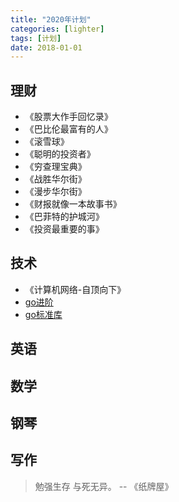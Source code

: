 ```yaml
---
title: "2020年计划"
categories: [lighter]
tags: [计划]
date: 2018-01-01
---
```


## 理财
- 《股票大作手回忆录》
- 《巴比伦最富有的人》
- 《滚雪球》
- 《聪明的投资者》
- 《穷查理宝典》
- 《战胜华尔街》
- 《漫步华尔街》
- 《财报就像一本故事书》
- 《巴菲特的护城河》
- 《投资最重要的事》

## 技术
- 《计算机网络-自顶向下》
- [go进阶](https://chai2010.cn/advanced-go-programming-book/ch1-basic/ch1-01-genesis.html)
- [go标准库](https://github.com/polaris1119/The-Golang-Standard-Library-by-Example/blob/master/directory.md)

## 英语

## 数学
## 钢琴
## 写作

> 勉强生存 与死无异。 -- 《纸牌屋》

